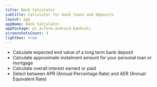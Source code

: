 ```yaml
---
title: Bank Calculator
subtitle: Calculator for bank loans and deposits
layout: app
appName: Bank Calculator
appPackage: pl.acform.android.bankcalc
screenshotsCount: 4
lightbox: true
---
```


* Calculate expected end value of a long term bank deposit
* Calculate approximate instalment amount for your personal loan or mortgage
* Calculate overall interest earned or paid
* Select between APR (Annual Percentage Rate) and AER (Annual Equivalent Rate)
